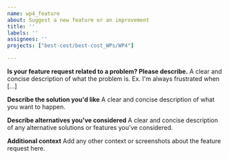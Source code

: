 ```yaml
---
name: wp4_feature
about: Suggest a new feature or an improvement
title: ''
labels: ''
assignees: ''
projects: ["best-cost/best-cost_WPs/WP4"]

---
```


**Is your feature request related to a problem? Please describe.**
A clear and concise description of what the problem is. Ex. I'm always frustrated when [...]

**Describe the solution you'd like**
A clear and concise description of what you want to happen.

**Describe alternatives you've considered**
A clear and concise description of any alternative solutions or features you've considered.

**Additional context**
Add any other context or screenshots about the feature request here.
